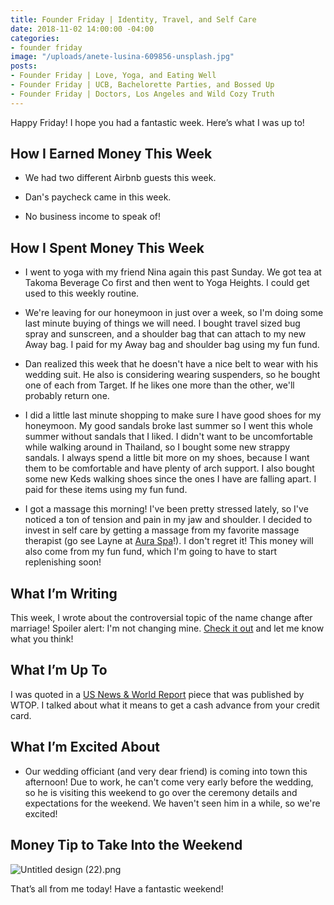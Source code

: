 ```yaml
---
title: Founder Friday | Identity, Travel, and Self Care
date: 2018-11-02 14:00:00 -04:00
categories:
- founder friday
image: "/uploads/anete-lusina-609856-unsplash.jpg"
posts:
- Founder Friday | Love, Yoga, and Eating Well
- Founder Friday | UCB, Bachelorette Parties, and Bossed Up
- Founder Friday | Doctors, Los Angeles and Wild Cozy Truth
---
```


Happy Friday! I hope you had a fantastic week. Here’s what I was up to!

## **How I Earned Money This Week**

* We had two different Airbnb guests this week.

* Dan's paycheck came in this week.

* No business income to speak of!

## **How I Spent Money This Week**

* I went to yoga with my friend Nina again this past Sunday. We got tea at Takoma Beverage Co first and then went to Yoga Heights. I could get used to this weekly routine.

* We're leaving for our honeymoon in just over a week, so I'm doing some last minute buying of things we will need. I bought travel sized bug spray and sunscreen, and a shoulder bag that can attach to my new Away bag. I paid for my Away bag and shoulder bag using my fun fund.

* Dan realized this week that he doesn't have a nice belt to wear with his wedding suit. He also is considering wearing suspenders, so he bought one of each from Target. If he likes one more than the other, we'll probably return one.

* I did a little last minute shopping to make sure I have good shoes for my honeymoon. My good sandals broke last summer so I went this whole summer without sandals that I liked. I didn't want to be uncomfortable while walking around in Thailand, so I bought some new strappy sandals. I always spend a little bit more on my shoes, because I want them to be comfortable and have plenty of arch support. I also bought some new Keds walking shoes since the ones I have are falling apart. I paid for these items using my fun fund.

* I got a massage this morning! I've been pretty stressed lately, so I've noticed a ton of tension and pain in my jaw and shoulder. I decided to invest in self care by getting a massage from my favorite massage therapist (go see Layne at [Aura Spa](https://auraspa.net/)!). I don't regret it! This money will also come from my fun fund, which I'm going to have to start replenishing soon!

## **What I’m Writing**

This week, I wrote about the controversial topic of the name change after marriage! Spoiler alert: I'm not changing mine. [Check it out](https://www.maggiegermano.com/blog/why-im-keeping-my-name-after-i-get-married/) and let me know what you think!

## **What I’m Up To**

I was quoted in a [US News & World Report](https://wtop.com/news/2018/10/can-you-buy-a-money-order-with-a-credit-card/) piece that was published by WTOP. I talked about what it means to get a cash advance from your credit card.

## **What I’m Excited About**

* Our wedding officiant (and very dear friend) is coming into town this afternoon! Due to work, he can't come very early before the wedding, so he is visiting this weekend to go over the ceremony details and expectations for the weekend. We haven't seen him in a while, so we're excited!

## **Money Tip to Take Into the Weekend**

![Untitled design (22).png](/uploads/Untitled%20design%20(22).png)

That’s all from me today! Have a fantastic weekend!